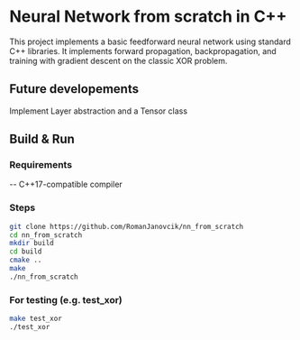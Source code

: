 # Neural Network from scratch in C++

This project implements a basic feedforward neural network using standard C++ libraries.
It implements forward propagation, backpropagation, and training with gradient descent on the classic XOR problem.

## Future developements
Implement Layer abstraction and a Tensor class

## Build & Run

### Requirements
-- C++17-compatible compiler

### Steps

```bash
git clone https://github.com/RomanJanovcik/nn_from_scratch
cd nn_from_scratch
mkdir build
cd build
cmake ..
make
./nn_from_scratch
```

### For testing (e.g. test_xor)
```bash
make test_xor
./test_xor
